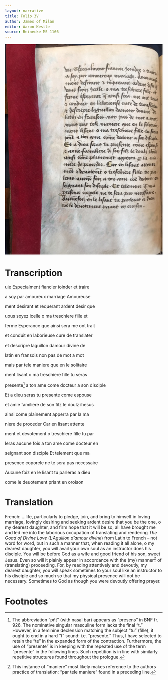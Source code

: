 ```yaml
---
layout: narrative
title: Folio 3V
author: James of Milan
editor: Aaron Kestle
source: Beinecke MS 1166
---
```


![Beinecke MS 1166 Folio 3V](https://raw.githubusercontent.com/oldfrenchtexts/L-aiguillon-d-amour-divine/master/assets/3V.jpg)

# Transcription

uie Especialment fiancier ioinder et traire

a soy par amoureux marriage Amoureuse

ment desirant et requerant ardent desir que

uous soyez icelle o ma treschiere fille et

ferme Esperance que ainsi sera me ont trait

et conduit en laborieuse cure de translater

et descripre laguillon damour divine de

latin en fransois non pas de mot a mot

mais par tele maniere que en le solitaire

ment lisant o ma treschiere fille tu seras

presente[^1] a ton ame come docteur a son disciple

Et a dieu seras tu presente come espouse

et amie familiere de son filz le doulz ihesus

ainsi come plainement apperra par la ma

niere de proceder Car en lisant attente

ment et devotement o treschiere fille tu par

leras aucune fois a ton ame come docteur en

seignant son disciple Et telement que ma

presence coporele ne te sera pas necessaire

Aucune foiz en le lisant tu parleras a dieu

come le deuotement priant en oroison

# Translation

French: ...life, particularly to pledge, join, and bring to himself in loving marriage, lovingly desiring and seeking ardent desire that you be the one, o my dearest daughter, and firm hope that it will be so, all have brought me and led me into the laborious occupation of translating and rendering *The Goad of Divine Love* (*L’Aguillon d’amour divine*) from Latin to French – not word for word, but in such a manner that, when reading it all alone, o my dearest daughter, you will avail your own soul as an instructor does his disciple. You will be before God as a wife and good friend of his son, sweet Jesus. Even so will it plainly appear in accordance with the (my) manner[^2] of (translating) proceeding. For, by reading attentively and devoutly, my dearest daughter, you will speak sometimes to your soul like an instructor to his disciple and so much so that my physical presence will not be necessary. Sometimes to God as though you were devoutly offering prayer.

# Footnotes

[^1]: The abbreviation “pñt” (with nasal bar) appears as “presens” in BNF fr. 926. The nominative singular masculine form lacks the final “t.” However, in a feminine declension matching the subject “tu” (fille), it ought to end in a hard “t” sound: i.e. “presente.” Thus, I have selected to retain the “te” in the expanded form of the contraction. Furthermore, the use of “presente” is in keeping with the repeated use of the term “presente” in the following lines. Such repetition is in line with similarly repetitive structures found throughout the prologue.

[^2]: This instance of “maniere” most likely makes reference to the authors practice of translation: “par tele maniere” found in a preceding line.
